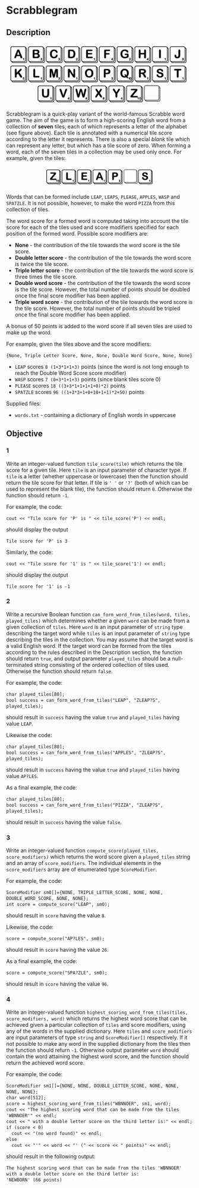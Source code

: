 # Scrabblegram

## Description

<p align="center">
  <img width="500" src="figure1.png">
</p>

Scrabblegram is a quick-play variant of the world-famous Scrabble word game. The aim of the game is to form a high-scoring English word from a collection of **seven** tiles, each of which represents a letter of the alphabet (see figure above). Each tile is annotated with a numerical tile score according to the letter it represents. There is also a special _blank_ tile which can represent any letter, but which has a tile score of zero.
When forming a word, each of the seven tiles in a collection may be used only once. For example, given the tiles:
<p align="center">
  <img width="300" src="figure2.png">
</p>

Words that can be formed include `LEAP`, `LEAPS`, `PLEASE`, `APPLES`, `WASP` and `SPATZLE`. It is not possible, however, to make the word `PIZZA` from this collection of tiles.

The word score for a formed word is computed taking into account the tile score for each of the tiles used and
score modifiers specified for each position of the formed word. Possible score modifiers are:
* **None** - the contribution of the tile towards the word score is the tile score.
* **Double letter score** - the contribution of the tile towards the word score is twice the tile score.
* **Triple letter score** - the contribution of the tile towards the word score is three times the tile score.
* **Double word score** - the contribution of the tile towards the word score is the tile score. However, the total number of points should be doubled once the final score modifier has been applied.
* **Triple word score** - the contribution of the tile towards the word score is the tile score. However, the total number of points should be tripled once the final score modifier has been applied.

A bonus of 50 points is added to the word score if all seven tiles are used to make up the word.

For example, given the tiles above and the score modifiers:
```
{None, Triple Letter Score, None, None, Double Word Score, None, None}
```
* `LEAP` scores `8 (1+3*1+1+3)` points (since the word is not long enough to reach the Double Word
Score score modifier)
* `WASP` scores `7 (0+3*1+1+3)` points (since blank tiles score 0)
* `PLEASE` scores `18 ((3+3*1+1+1+1+0)*2)` points
* `SPATZLE` scores `96 ((1+3*3+1+0+10+1+1)*2+50)` points

Supplied files:
* `words.txt` - containing a dictionary of English words in uppercase

## Objective

### 1
Write an integer-valued function `tile_score(tile)` which returns the tile score for a given tile. Here `tile` is an input parameter of character type. If `tile` is a letter (whether uppercase or lowercase) then the function should return the tile score for that letter. If tile is `' '` or `'?'` (both of which can be used to represent the blank tile), the function should return `0`. Otherwise the function should return `-1`. 

For example, the code:
```
cout << "Tile score for 'P' is " << tile_score('P') << endl;
```
should display the output
```
Tile score for 'P' is 3
```

Similarly, the code:
```
cout << "Tile score for '1' is " << tile_score('1') << endl;
```
should display the output
```
Tile score for '1' is -1
```

### 2
Write a recursive Boolean function `can_form_word_from_tiles(word, tiles, played_tiles)` which determines whether a given `word` can be made from a given collection of `tiles`. Here `word` is an input parameter of `string` type describing the target word while `tiles` is an input parameter of `string` type describing the tiles in the collection. You may assume that the target word is a valid English word. If the target word can be formed from the tiles according to the rules described in the Description section, the function should return `true`, and output parameter `played_tiles` should be a null-terminated string consisting of the ordered collection of tiles used. Otherwise the function should return `false`.

For example, the code:
```
char played_tiles[80];
bool success = can_form_word_from_tiles("LEAP", "ZLEAP?S", played_tiles);
```
should result in `success` having the value `true` and `played_tiles` having value `LEAP`.

Likewise the code:
```
char played_tiles[80];
bool success = can_form_word_from_tiles("APPLES", "ZLEAP?S", played_tiles);
```
should result in `success` having the value `true` and `played_tiles` having value `AP?LES`.

As a final example, the code:
```
char played_tiles[80];
bool success = can_form_word_from_tiles("PIZZA", "ZLEAP?S", played_tiles);
```
should result in `success` having the value `false`.

### 3
Write an integer-valued function `compute_score(played_tiles, score_modifiers)` which returns the word score given a `played_tiles` string and an array of `score_modifiers`. The individual elements in the `score_modifiers` array are of enumerated type `ScoreModifier`.

For example, the code:
```
ScoreModifier sm0[]={NONE, TRIPLE_LETTER_SCORE, NONE, NONE, DOUBLE_WORD_SCORE, NONE, NONE};
int score = compute_score("LEAP", sm0);
```
should result in `score` having the value `8`.

Likewise, the code:
```
score = compute_score("AP?LES", sm0);
```
should result in `score` having the value `26`.

As a final example, the code:
```
score = compute_score("SPA?ZLE", sm0);
```
should result in `score` having the value `96`.

### 4
Write an integer-valued function `highest_scoring_word_from_tiles(tiles, score_modifiers, word)` which returns the highest word score that can be achieved given a particular collection of `tiles` and score
modifiers, using any of the words in the supplied dictionary. Here `tiles` and `score_modifiers` are input parameters of type `string` and `ScoreModifier[]` respectively.
If it not possible to make any word in the supplied dictionary from the tiles then the function should return `-1`. Otherwise output parameter `word` should contain the word attaining the highest word score, and the function should return the achieved word score.

For example, the code:
```
ScoreModifier sm1[]={NONE, NONE, DOUBLE_LETTER_SCORE, NONE, NONE, NONE, NONE};
char word[512];
score = highest_scoring_word_from_tiles("WBNNOER", sm1, word);
cout << "The highest scoring word that can be made from the tiles 'WBNNOER'" << endl;
cout << " with a double letter score on the third letter is:" << endl;
if (score < 0)
  cout << "(no word found)" << endl;
else
  cout << "'" << word << "' (" << score << " points)" << endl;
```
should result in the following output:
```
The highest scoring word that can be made from the tiles 'WBNNOER'
with a double letter score on the third letter is:
'NEWBORN' (66 points)
```